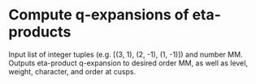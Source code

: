 # Compute q-expansions of eta-products

Input list of integer tuples (e.g. [(3, 1), (2, -1), (1, -1)]) and number MM. Outputs eta-product q-expansion to desired order MM, as well as level, weight, character, and order at cusps.
